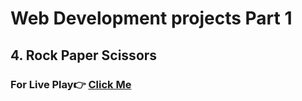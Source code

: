 # Web Development projects Part 1

## 4. Rock Paper Scissors

### For Live Play👉 [Click Me](https://ashutosh-pmishra.github.io/Web-Development-Projects-Part-1/4-Rock_Paper_Scissors/)
